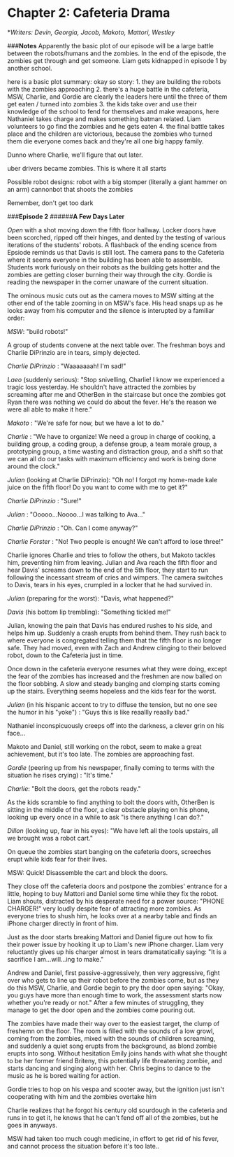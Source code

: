 # Chapter 2: Cafeteria Drama
**Writers: Devin, Georgia, Jacob, Makoto, Mattori, Westley*

###**Notes**
Apparently the basic plot of our episode will be a large battle between the robots/humans and the zombies. In the end of the episode, the zombies get through and get someone.
Liam gets kidnapped in episode 1 by another school. 

here is a basic plot summary: okay so story: 1. they are building the robots with the zombies approaching 
2. there's a huge battle in the cafeteria, MSW, Charlie, and Gordie are clearly the leaders here until the three of them get eaten / turned into zombies 
3. the kids take over and use their knowledge of the school to fend for themselves and make weapons, here Nathaniel takes charge and makes something batman related. 
	Liam volunteers to go find the zombies and he gets eaten 
4. the final battle takes place and the children are victorious, because the zombies who turned them die everyone comes back and they're all one big happy family.

Dunno where Charlie, we'll figure that out later.

uber drivers became zombies. This is where it all starts

Possible robot designs: 
robot with a big stomper (literally a giant hammer on an arm)
cannonbot that shoots the zombies

Remember, don't get too dark


###**Episode 2**
######**A Few Days Later**

*Open* with a shot moving down the fifth floor hallway. Locker doors have been scorched, ripped off their hinges, and dented by the testing of various iterations of the students' robots. A flashback of the ending scence from Epsiode reminds us that Davis is still lost. The camera pans to the Cafeteria where it seems everyone in the building has been able to assemble. Students work furiously on their robots as the building gets hotter and the zombies are getting closer burning their way through the city. Gordie is reading the newspaper in the corner unaware of the current situation.   

The ominous music cuts out as the camera moves to MSW sitting at the other end of the table zooming in on MSW's face. His head snaps up as he looks away from his computer and the silence is interupted by a familiar order: 

*MSW*: "build robots!"

A group of students convene at the next table over. The freshman boys and Charlie DiPrinzio are in tears, simply dejected.

*Charlie DiPrinzio* : "Waaaaaaah! I'm sad!"

*Laeo* (suddenly serious): "Stop snivelling, Charlie! I know we experienced a tragic loss yesterday. He shouldn't have attracted the zombies by screaming after me and OtherBen in the staircase but once the zombies got Ryan there was nothing we could do about the fever. He's the reason we were all able to make it here."

*Makoto* : "We're safe for now, but we have a lot to do."

*Charlie* : "We have to organize! We need a group in charge of cooking, a building group, a coding group, a defense group, a team morale group, a prototyping group, a time wasting and distraction group, and a shift so that we can all do our tasks with maximum efficiency and work is being done around the clock."

*Julian* (looking at Charlie DiPrinzio): "Oh no! I forgot my home-made kale juice on the fifth floor! Do you want to come with me to get it?"

*Charlie DiPrinzio* : "Sure!"

*Julian* : "Ooooo...Noooo...I was talking to Ava..."

*Charlie DiPrinzio* : "Oh. Can I come anyway?"

*Charlie Forster* : "No! Two people is enough! We can't afford to lose three!"

Charlie ignores Charlie and tries to follow the others, but Makoto tackles him, preventing him from leaving. Julian and Ava reach the fifth floor and hear Davis' screams down to the end of the 5th floor, they start to run following the incessant stream of cries and wimpers. The camera switches to Davis, tears in his eyes, crumpled in a locker that he had survived in. 

*Julian* (preparing for the worst): "Davis, what happened?"

*Davis* (his bottom lip trembling): "Something tickled me!"

Julian, knowing the pain that Davis has endured rushes to his side, and helps him up. Suddenly a crash erupts from behind them. They rush back to where everyone is congregated telling them that the fifth floor is no longer safe. They had moved, even with Zach and Andrew clinging to their beloved robot, down to the Cafeteria just in time. 

Once down in the cafeteria everyone resumes what they were doing, except the fear of the zombies has increased and the freshmen are now balled on the floor sobbing. A slow and steady banging and clomping starts coming up the stairs. Everything seems hopeless and the kids fear for the worst.

*Julian* (in his hispanic accent to try to diffuse the tension, but no one see the humor in his "yoke") : "Guys this is like reaallly reaally bad."

Nathaniel inconspicuously creeps off into the darkness, a clever grin on his face...

Makoto and Daniel, still working on the robot, seem to make a great achievement, but it's too late. The zombies are approaching fast. 

*Gordie* (peering up from his newspaper, finally coming to terms with the situation he rises crying) : "It's time."

*Charlie*: "Bolt the doors, get the robots ready."

As the kids scramble to find anything to bolt the doors with, OtherBen is sitting in the middle of the floor, a clear obstacle playing on his phone, looking up every once in a while to ask "is there anything I can do?."

*Dillon* (looking up, fear in his eyes): "We have left all the tools upstairs, all we brought was a robot cart."

On queue the zombies start banging on the cafeteria doors, screeches erupt while kids fear for their lives. 

MSW: Quick! Disassemble the cart and block the doors.

They close off the cafeteria doors and postpone the zombies' entrance for a little, hoping to buy Mattori and Daniel some time while they fix the robot. Liam shouts, distracted by his desperate need for a power source: "PHONE CHARGER!" very loudly despite fear of attracting more zombies. As everyone tries to shush him, he looks over at a nearby table and finds an iPhone charger directly in front of him.

Just as the door starts breaking Mattori and Daniel figure out how to fix their power issue by hooking it up to Liam's new iPhone charger. Liam very reluctantly gives up his charger almost in tears dramatatically saying: "It is a sacrifice I am...will...ing to make." 

Andrew and Daniel, first passive-aggressively, then very aggressive, fight over who gets to line up their robot before the zombies come, but as they do this MSW, Charlie, and Gordie begin to pry the door open saying: "Okay, you guys have more than enough time to work, the assessment starts now whether you're ready or not." After a few minutes of struggling, they manage to get the door open and the zombies come pouring out.

The zombies have made their way over to the easiest target, the clump of freshemn on the floor. The room is filled with the sounds of a low growl, coming from the zombies, mixed with the sounds of children screaming, and suddenly a quiet song erupts from the background, as blond zombie erupts into song. Without hesitation Emily joins hands with what she thought to be her former friend Briteny, this potentially life threatening zombie, and starts dancing and singing along with her. Chris begins to dance to the music as he is bored waiting for action.

Gordie tries to hop on his vespa and scooter away, but the ignition just isn't cooperating with him and the zombies overtake him

Charlie realizes that he forgot his century old sourdough in the cafeteria and runs in to get it, he knows that he can't fend off all of the zombies, but he goes in anyways. 

MSW had taken too much cough medicine, in effort to get rid of his fever, and cannot process the situation before it's too late..


